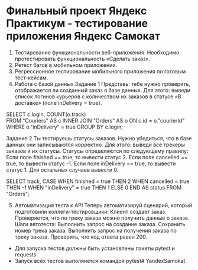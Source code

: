 # Финальный проект Яндекс Практикум - тестирование приложения Яндекс Самокат
1. Тестирование функциональности веб-приложения. Необходимо протестировать функциональность «Сделать заказ».
2. Ретест багов в мобильном приложении.
3. Регрессионное тестирование мобильного приложения по готовым тест-кейсам.
4. Работа с базой данных
Задание 1
Представь: тебе нужно проверить, отображается ли созданный заказ в базе данных.
Для этого: выведи список логинов курьеров с количеством их заказов в статусе «В доставке» (поле inDelivery = true).

SELECT c.login, COUNT(o.track)         
FROM "Couriers" AS c 
INNER JOIN "Orders" AS o ON c.id = o."courierId"
WHERE o."inDelivery" = true
GROUP BY c.login;

Задание 2
Ты тестируешь статусы заказов. Нужно убедиться, что в базе данных они записываются корректно.
Для этого: выведи все трекеры заказов и их статусы. 
Статусы определяются по следующему правилу:
Если поле finished == true, то вывести статус 2.
Если поле canсelled == true, то вывести статус -1.
Если поле inDelivery == true, то вывести статус 1.
Для остальных случаев вывести 0.

SELECT track,
	CASE
	 WHEN finished = true THEN 2
	 WHEN canсelled = true THEN -1
	 WHEN "inDelivery" = true THEN 1
	 ELSE 0
    END AS status
FROM "Orders";

5. Автоматизация теста к API
Теперь автоматизируй сценарий, который подготовили коллеги-тестировщики:
Клиент создает заказ.
Проверяется, что по треку заказа можно получить данные о заказе.
Шаги автотеста:
Выполнить запрос на создание заказа.
Сохранить номер трека заказа.
Выполнить запрос на получения заказа по треку заказа.
Проверить, что код ответа равен 200.
- Для запуска тестов должны быть установлены пакеты pytest и requests
- Запуск всех тестов выполянется командой pytest# YandexSamokat
